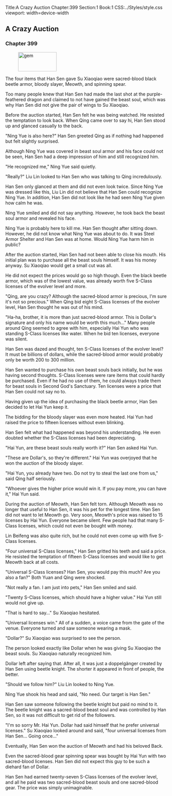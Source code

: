 Title:A Crazy Auction 
Chapter:399 
Section:1 
Book:1 
CSS:../Styles/style.css 
viewport: width=device-width
  
## A Crazy Auction
### Chapter 399
  
<figure>
	<img src="../Images/gem.gif" alt="gem" id="gem" width="120" height="60" />
</figure>
  

  
The four items that Han Sen gave Su Xiaoqiao were sacred-blood black beetle armor, bloody slayer, Meowth, and spinning spear.

Too many people knew that Han Sen had made the last shot at the purple-feathered dragon and claimed to not have gained the beast soul, which was why Han Sen did not give the pair of wings to Su Xiaoqiao.

Before the auction started, Han Sen felt he was being watched. He resisted the temptation to look back. When Qing came over to say hi, Han Sen stood up and glanced casually to the back.

"Ning Yue is also here?" Han Sen greeted Qing as if nothing had happened but felt slightly surprised.

Although Ning Yue was covered in beast soul armor and his face could not be seen, Han Sen had a deep impression of him and still recognized him.

"He recognized me," Ning Yue said quietly.

"Really?" Liu Lin looked to Han Sen who was talking to Qing incredulously.

Han Sen only glanced at them and did not even look twice. Since Ning Yue was dressed like this, Liu Lin did not believe that Han Sen could recognize Ning Yue. In addition, Han Sen did not look like he had seen Ning Yue given how calm he was.

Ning Yue smiled and did not say anything. However, he took back the beast soul armor and revealed his face.

Ning Yue is probably here to kill me. Han Sen thought after sitting down. However, he did not know what Ning Yue was about to do. It was Steel Armor Shelter and Han Sen was at home. Would Ning Yue harm him in public?

After the auction started, Han Sen had not been able to close his mouth. His initial plan was to purchase all the beast souls himself. It was his money anyway. Su Xiaoqiao would get a small cut was all.

He did not expect the prices would go so high though. Even the black beetle armor, which was of the lowest value, was already worth five S-Class licenses of the evolver level and more.

"Qing, are you crazy? Although the sacred-blood armor is precious, I'm sure it's not so precious." When Qing bid eight S-Class licenses of the evolver level, Han Sen thought he was out of his mind.

"Ha-ha, brother, it is more than just sacred-blood armor. This is Dollar's signature and only his name would be worth this much…" Many people around Qing seemed to agree with him, especially Hai Yun who was standing S-Class licenses like water. When he bid ten licenses, everyone was silent.

Han Sen was dazed and thought, ten S-Class licenses of the evolver level? It must be billions of dollars, while the sacred-blood armor would probably only be worth 200 to 300 million.

Han Sen wanted to purchase his own beast souls back initially, but he was having second thoughts. S-Class licenses were rare items that could hardly be purchased. Even if he had no use of them, he could always trade them for beast souls in Second God's Sanctuary. Ten licenses were a price that Han Sen could not say no to.

Having given up the idea of purchasing the black beetle armor, Han Sen decided to let Hai Yun keep it.

The bidding for the bloody slayer was even more heated. Hai Yun had raised the price to fifteen licenses without even blinking.

Han Sen felt what had happened was beyond his understanding. He even doubted whether the S-Class licenses had been depreciating.

"Hai Yun, are these beast souls really worth it?" Han Sen asked Hai Yun.

"These are Dollar's, so they're different." Hai Yun was overjoyed that he won the auction of the bloody slayer.

"Hai Yun, you already have two. Do not try to steal the last one from us," said Qing half seriously.

"Whoever gives the higher price would win it. If you pay more, you can have it," Hai Yun said.

During the auction of Meowth, Han Sen felt torn. Although Meowth was no longer that useful to Han Sen, it was his pet for the longest time. Han Sen did not want to let Meowth go. Very soon, Meowth's price was raised to 15 licenses by Hai Yun. Everyone became silent. Few people had that many S-Class licenses, which could not even be bought with money.

Lin Beifeng was also quite rich, but he could not even come up with five S-Class licenses.

"Four universal S-Class licenses," Han Sen gritted his teeth and said a price. He resisted the temptation of fifteen S-Class licenses and would like to get Meowth back at all costs.

"Universal S-Class licenses? Han Sen, you would pay this much? Are you also a fan?" Both Yuan and Qing were shocked.

"Not really a fan. I am just into pets," Han Sen smiled and said.

"Twenty S-Class licenses, which should have a higher value." Hai Yun still would not give up.

"That is hard to say…" Su Xiaoqiao hesitated.

"Universal licenses win." All of a sudden, a voice came from the gate of the venue. Everyone turned and saw someone wearing a mask.

"Dollar?" Su Xiaoqiao was surprised to see the person.

The person looked exactly like Dollar when he was giving Su Xiaoqiao the beast souls. Su Xiaoqiao naturally recognized him.

Dollar left after saying that. After all, it was just a doppelgänger created by Han Sen using beetle knight. The shorter it appeared in front of people, the better.

"Should we follow him?" Liu Lin looked to Ning Yue.

Ning Yue shook his head and said, "No need. Our target is Han Sen."

Han Sen saw someone following the beetle knight but paid no mind to it. The beetle knight was a sacred-blood beast soul and was controlled by Han Sen, so it was not difficult to get rid of the followers.

"I'm so sorry Mr. Hai Yun. Dollar had said himself that he prefer universal licenses." Su Xiaoqiao looked around and said, "four universal licenses from Han Sen… Going once…"

Eventually, Han Sen won the auction of Meowth and had his beloved Back.

Even the sacred-blood gear spinning spear was bought by Hai Yun with two sacred-blood licenses. Han Sen did not expect this guy to be such a diehard fan of Dollar.

Han Sen had earned twenty-seven S-Class licenses of the evolver level, and all he paid was two sacred-blood beast souls and one sacred-blood gear. The price was simply unimaginable.